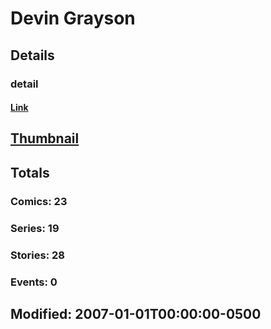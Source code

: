 # Devin  Grayson 
## Details
### detail
#### [Link](http://marvel.com/comics/creators/97/devin_grayson?utm_campaign=apiRef&utm_source=225578a89fc76f3d20fbffda5d17a88d)
## [Thumbnail](http://i.annihil.us/u/prod/marvel/i/mg/b/40/image_not_available.jpg)
## Totals
### Comics: 23
### Series: 19
### Stories: 28
### Events: 0
## Modified: 2007-01-01T00:00:00-0500